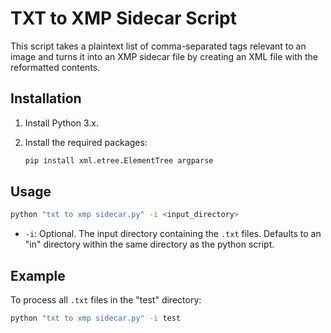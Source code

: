 # TXT to XMP Sidecar Script

This script takes a plaintext list of comma-separated tags relevant to an image and turns it into an XMP sidecar file by creating an XML file with the reformatted contents.

## Installation

1. Install Python 3.x.
2. Install the required packages:

    ```bash
    pip install xml.etree.ElementTree argparse
    ```

## Usage

```bash
python "txt to xmp sidecar.py" -i <input_directory>
```

* `-i`: Optional. The input directory containing the `.txt` files. Defaults to an "in" directory within the same directory as the python script.

## Example

To process all `.txt` files in the "test" directory:

```bash
python "txt to xmp sidecar.py" -i test
```
